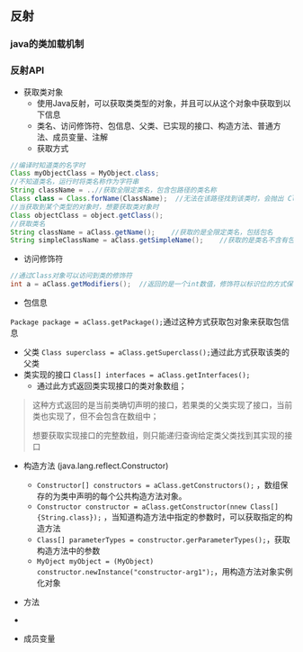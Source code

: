 

## 反射

### java的类加载机制



### 反射API

- 获取类对象  
	- 使用Java反射，可以获取类类型的对象，并且可以从这个对象中获取到以下信息
	- 类名、访问修饰符、包信息、父类、已实现的接口、构造方法、普通方法、成员变量、注解 
	- 获取方式

```java
//编译时知道类的名字时
Class myObjectClass = MyObject.class;
//不知道类名，运行时将类名称作为字符串
String className = ..//获取全限定类名，包含包路径的类名称
Class class = Class.forName(ClassName);  //无法在该路径找到该类时，会抛出 ClassNotFoundException异常
//当获取到某个类型的对象时，想要获取类对象时
Class objectClass = object.getClass();
//获取类名
String className = aClass.getName();	//获取的是全限定类名，包括包名
String simpleClassName = aClass.getSimpleName();	//获取的是类名不含有包名称
```

- 访问修饰符
```java
//通过Class对象可以访问到类的修饰符
int a = aClass.getModifiers();	//返回的是一个int数值，修饰符以标识位的方式保存在这个数值中。其中每个修饰符都是一个一设置或清除的标识位，可以用 Modifier.isAbstract(int modifiers);等方法来对其修饰符进行检验
```

- 包信息

`Package package = aClass.getPackage();`通过这种方式获取包对象来获取包信息

- 父类
`Class superclass = aClass.getSuperclass();`通过此方式获取该类的父类
- 类实现的接口
`Class[] interfaces = aClass.getInterfaces();`
	-  通过此方式返回类实现接口的类对象数组；
> 这种方式返回的是当前类确切声明的接口，若果类的父类实现了接口，当前类也实现了，但不会包含在数组中；
>
> 想要获取实现接口的完整数组，则只能递归查询给定类父类找到其实现的接口

- 构造方法  (java.lang.reflect.Constructor)  
	- `Constructor[] constructors = aClass.getConstructors();` ，数组保存的为类中声明的每个公共构造方法对象。
	- `Constructor constructor = aClass.getConstructor(nnew Class[]{String.class});` ，当知道构造方法中指定的参数时，可以获取指定的构造方法  
	- `Class[] parameterTypes = constructor.gerParameterTypes();`，获取构造方法中的参数
	- `MyOject myObject = (MyObject) constructor.newInstance("constructor-arg1");`，用构造方法对象实例化对象

- 方法
- 


- 成员变量